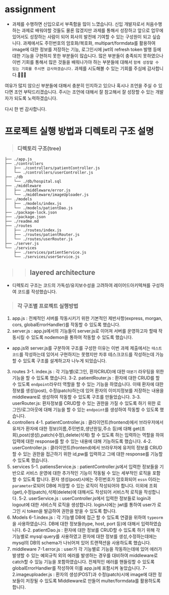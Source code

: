 # assignment

- 과제를 수행하면 신입으로서 부족함을 많이 느꼈습니다. 신입 개발자로서 처음수행하는 과제로 배워야할 것들도 물론 많겠지만 과제를 통해서 성장하고 앞으로 업무에 있어서도 성장하는 사람이 되어 회사의 발전에 기여할 수 있는 구성원이 되고 싶습니다. 과제에서도 주민번호의 암호화/복호화, multipart/formdata를 활용하여 image에 대한 정보를 저장하는 기능, 로그인시에 jwt의 refresh token 발행 등에 대한 기능을 구현하지 못한 부분들이 많습니다.
  많은 부분들이 충족되지 못하였으나 이번 기회를 통해서 많은 것들을 배워나가야 하는 부분들에 대해서 `함께 성장할 수 있는 기회를 주시면 감사하겠습니다.`
  과제를 시도해볼 수 있는 기회를 주심에 감사합니다.🙇🏻‍♂️

여유가 많지 않으신 부분들에 대해서 충분히 인지하고 있으나 혹시나 조언을 주실 수 있다면 조언 부탁드리겠습니다.
주시는 조언에 대해서 잘 참고해서 잘 성장할 수 있는 개발자가 되도록 노력하겠습니다.

다시 한 번 감사합니다.

# 프로젝트 실행 방법과 디렉토리 구조 설명

> ### 디렉토리 구조(tree)

```
├── ./app.js
├── ./controllers
│   ├── ./controllers/patientController.js
│   └── ./controllers/userController.js
├── ./db
│   └── ./db/hospital.sql
├── ./middleware
│   ├── ./middleware/error.js
│   └── ./middleware/imageUploader.js
├── ./models
│   ├── ./models/index.js
│   └── ./models/patientDao.js
├── ./package-lock.json
├── ./package.json
├── ./readme.md
├── ./routes
│   ├── ./routes/index.js
│   ├── ./routes/patientRouter.js
│   └── ./routes/userRouter.js
├── ./server.js
└── ./services
    ├── ./services/patientService.js
    └── ./services/userService.js
```

> > ## layered architecture

- 디렉토리 구조는 코드의 가독성/유지보수성을 고려하여 레이어드아키텍쳐를 구성하여 코드를 작성했습니다.

> ### 각 구조별 프로젝트 실행방법

1.  app.js : 전체적인 서버를 작동시키기 위한 기본적인 제반사항(express, morgan, cors, globalErrorHandler)를 작동할 수 있도록 했습니다.
2.  server.js : app.js에서의 기능들이 server.js로 이어져 서버를 운영하고자 할때 작동시킬 수 있도록 nodemon을 통하여 작동할 수 있도록 했습니다.

- app.js와 server.js를 구분하여 구조를 구성한 이유는 이번 과제 제출에서는 `테스트코드`를 작성하는데 있어서 구현하지는 못했지만 차후 테스크코드를 작성하는데 가능할 수 있도록 구조를 설계하고자 나누게 되었습니다.

3. routes
   3-1. index.js : 각 기능별(로그인, 환자CRUD)에 대한 `대분기` 라우팅을 위한 기능을 할 수 있도록 했습니다.
   3-2. patientRouter.js : 환자에 대한 CRUD를 할 수 있도록 `endpoint`라우터 역할을 할 수 있는 기능을 하였습니다. 이때 환자에 대한 정보를 생성(post), 수정(patch)하는데 있어 환자의 이미지정보를 저장하는 내용을 middleware로 생성하여 작동할 수 있도록 구조를 만들었습니다.
   3-3. userRouter.js: 환자정보를 CRUD할 수 있는 권한을 가질 수 있도록 하기 위한 로그인/로그아웃에 대해 기능을 할 수 있는 `endpoint`를 생성하여 작동할 수 있도록 했습니다.
4. controllers
   4-1. patientController.js : 클라이언트(frontend)에서 브라우저에서 유저가 환자에 대한 정보(이름,주민번호,생년원일,주소 등)에 대해 get(조회),post(생성),patch(수정),delete(삭제) 할 수 있도록 하는 입력하는 역할을 하여 입력에 대한 response를 할 수 있는 내용에 대해 기능하도록 했습니다.
   4-2. userController.js : 클라이언트(frontend)에서 브라우저에 유저의 정보를 CRUD할 수 있는 권한을 접근하기 위한 id,pw를 입력하고 그에 대한 response를 기능할 수 있도록 했습니다.
5. services
   5-1. patiensService.js : patientController.js에서 입력한 정보들을 기반으로 서비스 운영에 대한 추가적인 기능이 작동될 수 있는 세부적인 로직을 포함할 수 있도록 합니다. 환자 생성(post)시에는 주민번호가 암호화되어 `essn` 이라는 `parameter`로되어 DB에 저장할 수 있는 로직이 작성되어야 합니다. 이외에 조회(get),수정(patch),삭제(delete)에 대해서도 작성되어 서비스적 로직을 작성합니다.
   5-2. userService.js : userController.js에서 입력한 정보들로 login과 logout에 대한 서비스적 로직을 생성합니다. login시에는 jwt를 통하여 user가 로그인 시 token을 발급하여 권한을 받을 수 있도록 합니다.
6. Models
   6-1.index.js : 각 기능별 DB에 접근 할 수 있도록 연결을 위하여 `typeorm`을 사용하였습니다. DB에 대한 정보들(type, host, port 등)에 대해서 입력하였습니다.
   6-2. patientDao.js : 환자에 대한 정보를 CRUD할 수 있도록 하기 위해 각 기능별로 mysql query를 사용하였고 환자에 대한 정보를 생성,수정하는데에는 mysql의 DB의 schema가 나뉘어져 있어 트랜잭션을 사용하도록 했습니다.
7. middleware
   7-1.error.js : user가 각 기능별로 기능을 작동하는데에 있어 에러가 발생할 수 있는 예외규칙 외의 에러를 발생하는 경우를 대비하여 middleware로 catch할 수 있능 기능을 포함하였습니다. 전체적인 에러를 핸들링할 수 있도록 globalErrorHandler를 작성하여 이를 app.js에 포함시켜 놓았습니다.
   7-2.imageuploader.js : 환자의 생성(POST)과 수정(patch)시에 image에 대한 정보들이 저장될 수 있도록 Middleware로 만들어 multer/formdata를 활용하도록 합니다.
